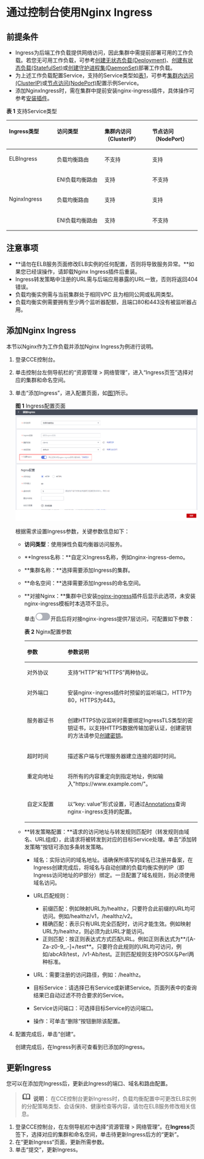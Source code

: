 # 通过控制台使用Nginx Ingress<a name="cce_01_0390"></a>

## 前提条件<a name="section7120205117104"></a>

-   Ingress为后端工作负载提供网络访问，因此集群中需提前部署可用的工作负载。若您无可用工作负载，可参考[创建无状态负载\(Deployment\)](创建无状态负载(Deployment)-40.md)、[创建有状态负载\(StatefulSet\)](创建有状态负载(StatefulSet)-41.md)或[创建守护进程集\(DaemonSet\)](创建守护进程集(DaemonSet)-42.md)部署工作负载。
-   为上述工作负载配置Service，支持的Service类型如[表1](#table032012432142)，可参考[集群内访问\(ClusterIP\)](集群内访问(ClusterIP)-70.md)或[节点访问\(NodePort\)](节点访问(NodePort)-71.md)配置示例Service。
-   添加NginxIngress时，需在集群中提前安装nginx-ingress插件，具体操作可参考[安装插件](nginx-ingress-153.md#section3590245124519)。

**表 1**  支持Service类型

<a name="table032012432142"></a>
<table><thead align="left"><tr id="row1032054319146"><th class="cellrowborder" valign="top" width="25%" id="mcps1.2.5.1.1"><p id="p1232054313149"><a name="p1232054313149"></a><a name="p1232054313149"></a>Ingress类型</p>
</th>
<th class="cellrowborder" valign="top" width="24.959999999999997%" id="mcps1.2.5.1.2"><p id="p1732084318147"><a name="p1732084318147"></a><a name="p1732084318147"></a>访问类型</p>
</th>
<th class="cellrowborder" valign="top" width="24.95%" id="mcps1.2.5.1.3"><p id="p15320134312143"><a name="p15320134312143"></a><a name="p15320134312143"></a>集群内访问（ClusterIP）</p>
</th>
<th class="cellrowborder" valign="top" width="25.09%" id="mcps1.2.5.1.4"><p id="p132064351410"><a name="p132064351410"></a><a name="p132064351410"></a>节点访问（NodePort）</p>
</th>
</tr>
</thead>
<tbody><tr id="row1732015431141"><td class="cellrowborder" rowspan="2" valign="top" width="25%" headers="mcps1.2.5.1.1 "><p id="p832018435142"><a name="p832018435142"></a><a name="p832018435142"></a>ELBIngress</p>
</td>
<td class="cellrowborder" valign="top" width="24.959999999999997%" headers="mcps1.2.5.1.2 "><p id="p232044319147"><a name="p232044319147"></a><a name="p232044319147"></a>负载均衡路由</p>
</td>
<td class="cellrowborder" valign="top" width="24.95%" headers="mcps1.2.5.1.3 "><p id="p132024381417"><a name="p132024381417"></a><a name="p132024381417"></a>不支持</p>
</td>
<td class="cellrowborder" valign="top" width="25.09%" headers="mcps1.2.5.1.4 "><p id="p1332064371419"><a name="p1332064371419"></a><a name="p1332064371419"></a>支持</p>
</td>
</tr>
<tr id="row832014381410"><td class="cellrowborder" valign="top" headers="mcps1.2.5.1.1 "><p id="p11320134361412"><a name="p11320134361412"></a><a name="p11320134361412"></a>ENI负载均衡路由</p>
</td>
<td class="cellrowborder" valign="top" headers="mcps1.2.5.1.2 "><p id="p20320104319149"><a name="p20320104319149"></a><a name="p20320104319149"></a>支持</p>
</td>
<td class="cellrowborder" valign="top" headers="mcps1.2.5.1.3 "><p id="p23201043141410"><a name="p23201043141410"></a><a name="p23201043141410"></a>不支持</p>
</td>
</tr>
<tr id="row9320124313143"><td class="cellrowborder" rowspan="2" valign="top" width="25%" headers="mcps1.2.5.1.1 "><p id="p15320154312145"><a name="p15320154312145"></a><a name="p15320154312145"></a>NginxIngress</p>
</td>
<td class="cellrowborder" valign="top" width="24.959999999999997%" headers="mcps1.2.5.1.2 "><p id="p732044313142"><a name="p732044313142"></a><a name="p732044313142"></a>负载均衡路由</p>
</td>
<td class="cellrowborder" valign="top" width="24.95%" headers="mcps1.2.5.1.3 "><p id="p17320443161414"><a name="p17320443161414"></a><a name="p17320443161414"></a>支持</p>
</td>
<td class="cellrowborder" valign="top" width="25.09%" headers="mcps1.2.5.1.4 "><p id="p18320104315149"><a name="p18320104315149"></a><a name="p18320104315149"></a>支持</p>
</td>
</tr>
<tr id="row16320134361416"><td class="cellrowborder" valign="top" headers="mcps1.2.5.1.1 "><p id="p123201543181414"><a name="p123201543181414"></a><a name="p123201543181414"></a>ENI负载均衡路由</p>
</td>
<td class="cellrowborder" valign="top" headers="mcps1.2.5.1.2 "><p id="p532084312141"><a name="p532084312141"></a><a name="p532084312141"></a>支持</p>
</td>
<td class="cellrowborder" valign="top" headers="mcps1.2.5.1.3 "><p id="p1932014438144"><a name="p1932014438144"></a><a name="p1932014438144"></a>不支持</p>
</td>
</tr>
</tbody>
</table>

## 注意事项<a name="section2042610683912"></a>

-   **请勿在ELB服务页面修改ELB实例的任何配置，否则将导致服务异常。**如果您已经误操作，请卸载Nginx Ingress插件后重装。
-   Ingress转发策略中注册的URL需与后端应用暴露的URL一致，否则将返回404错误。
-   负载均衡实例需与当前集群处于相同VPC 且为相同公网或私网类型。
-   负载均衡实例需要拥有至少两个监听器配额，且端口80和443没有被监听器占用。

## 添加Nginx Ingress<a name="section13728162710151"></a>

本节以Nginx作为工作负载并添加Nginx Ingress为例进行说明。

1.  登录CCE控制台。
2.  单击控制台左侧导航栏的“资源管理 \>  网络管理”，进入“Ingress页签”选择对应的集群和命名空间。
3.  单击“添加Ingress”，进入配置页面，如[图1](#fig2041613463518)所示。

    **图 1**  Ingress配置页面<a name="fig2041613463518"></a>  
    ![](figures/Ingress配置页面-93.png "Ingress配置页面-93")

    根据需求设置Ingress参数，关键参数信息如下：

    -   **访问类型**：使用弹性负载均衡器访问服务。
    -   **Ingress名称：**自定义Ingress名称，例如nginx-ingress-demo。
    -   **集群名称：**选择需要添加Ingress的集群。
    -   **命名空间：**选择需要添加Ingress的命名空间。
    -   **对接Nginx：**集群中已安装[nginx-ingress](nginx-ingress-153.md)插件后显示此选项，未安装nginx-ingress模板时本选项不显示。

        单击![](figures/zh-cn_image_0000001193043136.png)开启后将对接nginx-ingress提供7层访问，可配置如下参数：

        **表 2**  Nginx配置参数

        <a name="table35211521148"></a>
        <table><thead align="left"><tr id="row1152018212415"><th class="cellrowborder" valign="top" width="23.400000000000002%" id="mcps1.2.3.1.1"><p id="p352018211341"><a name="p352018211341"></a><a name="p352018211341"></a>参数</p>
        </th>
        <th class="cellrowborder" valign="top" width="76.6%" id="mcps1.2.3.1.2"><p id="p1852011214410"><a name="p1852011214410"></a><a name="p1852011214410"></a>参数说明</p>
        </th>
        </tr>
        </thead>
        <tbody><tr id="row10520162117415"><td class="cellrowborder" valign="top" width="23.400000000000002%" headers="mcps1.2.3.1.1 "><p id="p1252019211146"><a name="p1252019211146"></a><a name="p1252019211146"></a>对外协议</p>
        </td>
        <td class="cellrowborder" valign="top" width="76.6%" headers="mcps1.2.3.1.2 "><p id="p1952018212416"><a name="p1952018212416"></a><a name="p1952018212416"></a>支持<span class="uicontrol" id="uicontrol1352032118410"><a name="uicontrol1352032118410"></a><a name="uicontrol1352032118410"></a>“HTTP”</span>和<span class="uicontrol" id="uicontrol1852014211443"><a name="uicontrol1852014211443"></a><a name="uicontrol1852014211443"></a>“HTTPS”</span>两种协议。</p>
        </td>
        </tr>
        <tr id="row252018211444"><td class="cellrowborder" valign="top" width="23.400000000000002%" headers="mcps1.2.3.1.1 "><p id="p452018211045"><a name="p452018211045"></a><a name="p452018211045"></a>对外端口</p>
        </td>
        <td class="cellrowborder" valign="top" width="76.6%" headers="mcps1.2.3.1.2 "><p id="p0520112117415"><a name="p0520112117415"></a><a name="p0520112117415"></a>安装nginx-ingress插件时预留的监听端口，HTTP为80，HTTPS为443。</p>
        </td>
        </tr>
        <tr id="row1978191961413"><td class="cellrowborder" valign="top" width="23.400000000000002%" headers="mcps1.2.3.1.1 "><p id="p18979141911419"><a name="p18979141911419"></a><a name="p18979141911419"></a>服务器证书</p>
        </td>
        <td class="cellrowborder" valign="top" width="76.6%" headers="mcps1.2.3.1.2 "><p id="p197941915146"><a name="p197941915146"></a><a name="p197941915146"></a>创建HTTPS协议监听时需要绑定IngressTLS类型的密钥证书，以支持HTTPS数据传输加密认证，创建密钥的方法请参见<a href="创建密钥-146.md">创建密钥</a>。</p>
        </td>
        </tr>
        <tr id="row1952062114419"><td class="cellrowborder" valign="top" width="23.400000000000002%" headers="mcps1.2.3.1.1 "><p id="p175207217412"><a name="p175207217412"></a><a name="p175207217412"></a>超时时间</p>
        </td>
        <td class="cellrowborder" valign="top" width="76.6%" headers="mcps1.2.3.1.2 "><p id="p155203211846"><a name="p155203211846"></a><a name="p155203211846"></a>描述客户端与代理服务器建立连接的超时时间。</p>
        </td>
        </tr>
        <tr id="row165215211243"><td class="cellrowborder" valign="top" width="23.400000000000002%" headers="mcps1.2.3.1.1 "><p id="p12520021646"><a name="p12520021646"></a><a name="p12520021646"></a>重定向地址</p>
        </td>
        <td class="cellrowborder" valign="top" width="76.6%" headers="mcps1.2.3.1.2 "><p id="p10520162115414"><a name="p10520162115414"></a><a name="p10520162115414"></a>将所有的内容重定向到指定地址，例如输入"https://www.example.com/"。</p>
        </td>
        </tr>
        <tr id="row65212212410"><td class="cellrowborder" valign="top" width="23.400000000000002%" headers="mcps1.2.3.1.1 "><p id="p135218211642"><a name="p135218211642"></a><a name="p135218211642"></a>自定义配置</p>
        </td>
        <td class="cellrowborder" valign="top" width="76.6%" headers="mcps1.2.3.1.2 "><p id="p1852116211044"><a name="p1852116211044"></a><a name="p1852116211044"></a>以“key: value”形式设置，可通过<a href="https://kubernetes.github.io/ingress-nginx/user-guide/nginx-configuration/annotations/" target="_blank" rel="noopener noreferrer">Annotations</a>查询nginx-ingress支持的配置。</p>
        </td>
        </tr>
        </tbody>
        </table>

    -   **转发策略配置：**请求的访问地址与转发规则匹配时（转发规则由域名、URL组成），此请求将被转发到对应的目标Service处理。单击“添加转发策略“按钮可添加多条转发策略。
        -   域名：实际访问的域名地址。请确保所填写的域名已注册并备案，在Ingress创建完成后，将域名与自动创建的负载均衡实例的IP（即Ingress访问地址的IP部分）绑定。一旦配置了域名规则，则必须使用域名访问。
        -   URL匹配规则：
            -   前缀匹配：例如映射URL为/healthz，只要符合此前缀的URL均可访问。例如/healthz/v1，/healthz/v2。
            -   精确匹配：表示只有URL完全匹配时，访问才能生效。例如映射URL为/healthz，则必须为此URL才能访问。
            -   正则匹配：按正则表达式方式匹配URL。例如正则表达式为**/\[A-Za-z0-9\_.-\]+/test**。只要符合此规则的URL均可访问，例如/abcA9/test，/v1-Ab/test。正则匹配规则支持POSIX与Perl两种标准。

        -   URL：需要注册的访问路径，例如：/healthz。
        -   目标Service：请选择已有Service或新建Service。页面列表中的查询结果已自动过滤不符合要求的Service。
        -   Service访问端口：可选择目标Service的访问端口。
        -   操作：可单击“删除“按钮删除该配置。

4.  配置完成后，单击“创建“。

    创建完成后，在Ingress列表可查看到已添加的Ingress。


## 更新Ingress<a name="section4374469153"></a>

您可以在添加完Ingress后，更新此Ingress的端口、域名和路由配置。

>![](public_sys-resources/icon-note.gif) **说明：** 
>在CCE控制台更新Ingress时，负载均衡配置中可更改ELB实例的分配策略类型、会话保持、健康检查等内容，请勿在ELB服务修改相关信息。

1.  登录CCE控制台，在左侧导航栏中选择“资源管理 \> 网络管理”。在**Ingress**页签下，选择对应的集群和命名空间，单击待更新Ingress后方的“更新”。
2.  在“更新Ingress“页面，更新所需参数。
3.  单击“提交”，更新Ingress。

